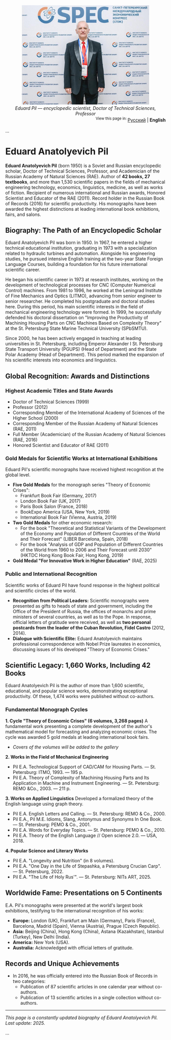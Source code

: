 <div align="center">
  <img src="eduard-pil-photo.jpg" alt="Портрет Эдуарда Анатольевича Пиля" width="400">
  <br>
  <em>Eduard Pil — encyclopedic scientist, Doctor of Technical Sciences, Professor</em>
</div>
<div align="right">
  <sup>View this page in: </sup>
  <a href="README.md">Русский</a> |
  <strong>English</strong>
</div>
<br>
<div id="en" class="lang">...</div>
<h1 id="eduard-anatolyevich-pil">Eduard Anatolyevich Pil</h1>
<p><strong>Eduard Anatolyevich Pil</strong> (born 1950) is a Soviet and Russian encyclopedic scholar, Doctor of Technical Sciences, Professor, and Academician of the Russian Academy of Natural Sciences (RAE). Author of <strong>42 books, 27 textbooks</strong>, and more than 1,530 scientific papers in the fields of mechanical engineering technology, economics, linguistics, medicine, as well as works of fiction. Recipient of numerous international and Russian awards, Honored Scientist and Educator of the RAE (2011). Record holder in the Russian Book of Records (2016) for scientific productivity. His monographs have been awarded the highest distinctions at leading international book exhibitions, fairs, and salons.</p>
<h2 id="biography-the-path-of-an-encyclopedic-scholar">Biography: The Path of an Encyclopedic Scholar</h2>
<p>Eduard Anatolyevich Pil was born in 1950. In 1967, he entered a higher technical educational institution, graduating in 1973 with a specialization related to hydraulic turbines and automation. Alongside his engineering studies, he pursued intensive English training at the two-year State Foreign Language Courses, building a foundation for his future international scientific career. </p>
<p>He began his scientific career in 1973 at research institutes, working on the development of technological processes for CNC (Computer Numerical Control) machines. From 1981 to 1996, he worked at the Leningrad Institute of Fine Mechanics and Optics (LITMO), advancing from senior engineer to senior researcher. He completed his postgraduate and doctoral studies here. During this period, his main scientific interests in the field of mechanical engineering technology were formed. In 1999, he successfully defended his doctoral dissertation on &quot;Improving the Productivity of Machining Housing Parts on CNC Machines Based on Complexity Theory&quot; at the St. Petersburg State Marine Technical University (SPbSMTU).</p>
<p>Since 2000, he has been actively engaged in teaching at leading universities in St. Petersburg, including Emperor Alexander I St. Petersburg State Transport University (PGUPS) (Head of Department) and the State Polar Academy (Head of Department). This period marked the expansion of his scientific interests into economics and linguistics.</p>
<h2 id="global-recognition-awards-and-distinctions">Global Recognition: Awards and Distinctions</h2>
<h3 id="highest-academic-titles-and-state-awards">Highest Academic Titles and State Awards</h3>
<ul>
<li>Doctor of Technical Sciences (1999)</li>
<li>Professor (2012)</li>
<li>Corresponding Member of the International Academy of Sciences of the Higher School (2000)</li>
<li>Corresponding Member of the Russian Academy of Natural Sciences (RAE, 2011)</li>
<li>Full Member (Academician) of the Russian Academy of Natural Sciences (RAE, 2016)</li>
<li>Honored Scientist and Educator of RAE (2011)</li>
</ul>
<h3 id="gold-medals-for-scientific-works-at-international-exhibitions">Gold Medals for Scientific Works at International Exhibitions</h3>
<p>Eduard Pil&#39;s scientific monographs have received highest recognition at the global level.</p>
<ul>
<li><strong>Five Gold Medals</strong> for the monograph series &quot;Theory of Economic Crises&quot;:<ul>
<li>Frankfurt Book Fair (Germany, 2017)</li>
<li>London Book Fair (UK, 2017)</li>
<li>Paris Book Salon (France, 2018)</li>
<li>BookExpo America (USA, New York, 2019)</li>
<li>International Book Fair (Vienna, Austria, 2019)</li>
</ul>
</li>
<li><strong>Two Gold Medals</strong> for other economic research:<ul>
<li>For the book &quot;Theoretical and Statistical Variants of the Development of the Economy and Population of Different Countries of the World and Their Forecast&quot; (LIBER Barcelona, Spain, 2018)</li>
<li>For the book &quot;Analysis of GDP and Population of Different Countries of the World from 1960 to 2006 and Their Forecast until 2030&quot; (HKTDC Hong Kong Book Fair, Hong Kong, 2019)</li>
</ul>
</li>
<li><strong>Gold Medal &quot;For Innovative Work in Higher Education&quot;</strong> (RAE, 2025)</li>
</ul>
<h3 id="public-and-international-recognition">Public and International Recognition</h3>
<p>Scientific works of Eduard Pil have found response in the highest political and scientific circles of the world.</p>
<ul>
<li><strong>Recognition from Political Leaders:</strong> Scientific monographs were presented as gifts to heads of state and government, including the Office of the President of Russia, the offices of monarchs and prime ministers of several countries, as well as to the Pope. In response, official letters of gratitude were received, as well as <strong>two personal postcards from the leader of the Cuban Revolution, Fidel Castro</strong> (2012, 2014).</li>
<li><strong>Dialogue with Scientific Elite:</strong> Eduard Anatolyevich maintains professional correspondence with Nobel Prize laureates in economics, discussing issues of his developed &quot;Theory of Economic Crises.&quot;</li>
</ul>
<h2 id="scientific-legacy-1660-works-including-42-books">Scientific Legacy: 1,660 Works, Including 42 Books</h2>
<p>Eduard Anatolyevich Pil is the author of more than 1,600 scientific, educational, and popular science works, demonstrating exceptional productivity. Of these, 1,474 works were published without co-authors.</p>
<h3 id="fundamental-monograph-cycles">Fundamental Monograph Cycles</h3>
<p><strong>1. Cycle &quot;Theory of Economic Crises&quot; (6 volumes, 3,268 pages)</strong>
A fundamental work presenting a complete development of the author&#39;s mathematical model for forecasting and analyzing economic crises. The cycle was awarded 5 gold medals at leading international book fairs.</p>
<ul>
<li><em>Covers of the volumes will be added to the gallery</em></li>
</ul>
<p><strong>2. Works in the Field of Mechanical Engineering</strong></p>
<ul>
<li>Pil E.A. Technological Support of CAD/CAM for Housing Parts. — St. Petersburg: ITMO, 1993. — 195 p.</li>
<li>Pil E.A. Theory of Complexity of Machining Housing Parts and Its Application in Machine and Instrument Engineering. — St. Petersburg: REMO &amp;Co., 2003. — 211 p.</li>
</ul>
<p><strong>3. Works on Applied Linguistics</strong>
Developed a formalized theory of the English language using graph theory.</p>
<ul>
<li>Pil E.A. English Letters and Calling. — St. Petersburg: REMO &amp; Co., 2000.</li>
<li>Pil E.A., Pil M.E. Idioms, Slang, Antonymus and Synonyms In One Book. —  St. Petersburg: РЕМО &amp; Co., 2001.</li>
<li>Pil E.A. Words for Everyday Topics. —  St. Petersburg: РЕМО &amp; Co., 2010.  </li>
<li>Pil E.A. Theory of the English Language // Open science 2.0. — USA, 2018.</li>
</ul>
<p><strong>4. Popular Science and Literary Works</strong></p>
<ul>
<li>Pil E.A. &quot;Longevity and Nutrition&quot; (in 8 volumes).</li>
<li>Pil E.A. &quot;One Day in the Life of Stepashka, a Petersburg Crucian Carp&quot;. — St. Petersburg, 2022.</li>
<li>Pil E.A. &quot;The Life of Holy Rus&#39;&quot;. — St. Petersburg: NITs ART, 2025.</li>
</ul>
<h2 id="worldwide-fame-presentations-on-5-continents">Worldwide Fame: Presentations on 5 Continents</h2>
<p>E.A. Pil&#39;s monographs were presented at the world&#39;s largest book exhibitions, testifying to the international recognition of his works:</p>
<ul>
<li><strong>Europe:</strong> London (UK), Frankfurt am Main (Germany), Paris (France), Barcelona, Madrid (Spain), Vienna (Austria), Prague (Czech Republic).</li>
<li><strong>Asia:</strong> Beijing (China), Hong Kong (China), Astana (Kazakhstan), Istanbul (Turkey), New Delhi (India).</li>
<li><strong>America:</strong> New York (USA).</li>
<li><strong>Australia:</strong> Acknowledged with official letters of gratitude.</li>
</ul>
<h2 id="records-and-unique-achievements">Records and Unique Achievements</h2>
<ul>
<li>In 2016, he was officially entered into the Russian Book of Records in two categories:<ul>
<li>Publication of 87 scientific articles in one calendar year without co-authors.</li>
<li>Publication of 13 scientific articles in a single collection without co-authors.</li>
</ul>
</li>
</ul>
<hr>
<p><em>This page is a constantly updated biography of Eduard Anatolyevich Pil. Last update: 2025.</em></p>
<div id="ru" class="lang">...</div>
